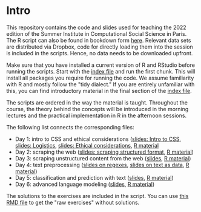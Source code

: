 # Intro

This repository contains the code and slides used for teaching the 2022 edition of the Summer Institute in Computational Social Science in Paris. The R script can also be found in bookdown form [here](https://bookdown.org/f_lennert/bookdown_script/). Relevant data sets are distributed via Dropbox, code for directly loading them into the session is included in the scripts. Hence, no data needs to be downloaded upfront.

Make sure that you have installed a current version of R and RStudio before running the scripts. Start with the [index file](bookdown_script/index.Rmd) and run the first chunk. This will install all packages you require for running the code. We assume familiarity with R and mostly follow the "tidy dialect." If you are entirely unfamiliar with this, you can find introductory material in the final section of the [index file](bookdown_script/index.Rmd).

The scripts are ordered in the way the material is taught. Throughout the course, the theory behind the concepts will be introduced in the morning lectures and the practical implementation in R in the afternoon sessions.

The following list connects the corresponding files:

* Day 1: intro to CSS and ethical considerations ([slides: Intro to CSS](slides/sicss2022-day1.1_welcome.pdf), [slides: Logistics](slides/sicss2022-day1.2_logistics.pdf), [slides: Ethical considerations](slides/sicss2022-day1.3_scraping-ethics.pdf), [R material](bookdown_script/index.Rmd)
* Day 2: scraping the web ([slides: scraping structured format](slides/sicss2022-day2_how_the_web.pdf), [R material](bookdown_script/01-scraping_structured.Rmd))
* Day 3: scraping unstructured content from the web ([slides](slides/sicss2022-day3_structured.pdf), [R material](bookdown_script/02-scraping_unstructured.Rmd))
* Day 4: text preprocessing ([slides on regexes](sicss2022-day4.1_unstructured), [slides on text as data](slides/sicss2022-day4.2_text-as-data.pdf), [R material](bookdown_script/03-text_preprocessing.Rmd))
* Day 5: classification and prediction with text ([slides](slides/sicss2022-day5_nlp.pdf), [R material](bookdown_script/04-ml.Rmd))
* Day 6: advanced language modeling ([slides](), [R material]())

The solutions to the exercises are included in the script. You can use [this RMD file](bookdown_script/_exercises.Rmd) to get the "raw exercises" without solutions. 


